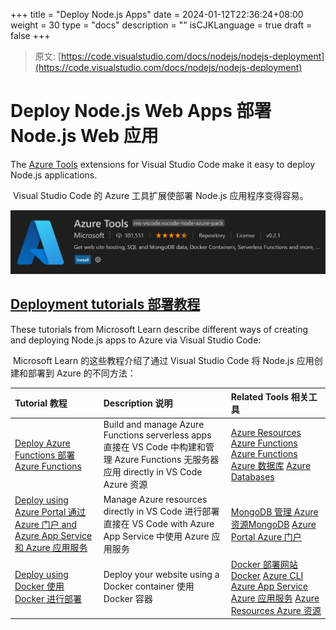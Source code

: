 +++
title = "Deploy Node.js Apps"
date = 2024-01-12T22:36:24+08:00
weight = 30
type = "docs"
description = ""
isCJKLanguage = true
draft = false
+++

> 原文: [https://code.visualstudio.com/docs/nodejs/nodejs-deployment](https://code.visualstudio.com/docs/nodejs/nodejs-deployment)

# Deploy Node.js Web Apps 部署 Node.js Web 应用



The [Azure Tools](https://marketplace.visualstudio.com/items?itemName=ms-vscode.vscode-node-azure-pack) extensions for Visual Studio Code make it easy to deploy Node.js applications.

​​	Visual Studio Code 的 Azure 工具扩展使部署 Node.js 应用程序变得容易。

![Azure Tools extension](./DeployNode_jsApps_img/azure-tools.png)

## [Deployment tutorials 部署教程](https://code.visualstudio.com/docs/nodejs/nodejs-deployment#_deployment-tutorials)

These tutorials from Microsoft Learn describe different ways of creating and deploying Node.js apps to Azure via Visual Studio Code:

​​	Microsoft Learn 的这些教程介绍了通过 Visual Studio Code 将 Node.js 应用创建和部署到 Azure 的不同方法：

| Tutorial 教程                                                | Description 说明                                             | Related Tools 相关工具                                       |
| :----------------------------------------------------------- | :----------------------------------------------------------- | :----------------------------------------------------------- |
| [Deploy Azure Functions 部署 Azure Functions](https://learn.microsoft.com/azure/developer/javascript/tutorial/azure-function-cosmos-db-mongo-api) | Build and manage Azure Functions serverless apps 直接在 VS Code 中构建和管理 Azure Functions 无服务器应用 directly in VS Code Azure 资源 | [Azure Resources Azure Functions](https://marketplace.visualstudio.com/items?itemName=ms-azuretools.vscode-azureresourcegroups) [Azure Functions Azure 数据库](https://marketplace.visualstudio.com/items?itemName=ms-azuretools.vscode-azurefunctions) [Azure Databases](https://marketplace.visualstudio.com/items?itemName=ms-azuretools.vscode-cosmosdb) |
| [Deploy using Azure Portal 通过 Azure 门户 and Azure App Service 和 Azure 应用服务](https://learn.microsoft.com/azure/app-service/tutorial-nodejs-mongodb-app) | Manage Azure resources directly in VS Code 进行部署直接在 VS Code with Azure App Service 中使用 Azure 应用服务 | [MongoDB 管理 Azure 资源MongoDB](https://www.mongodb.com/docs/manual/installation/) [Azure Portal Azure 门户](https://portal.azure.com/) |
| [Deploy using Docker 使用 Docker 进行部署](https://learn.microsoft.com/azure/developer/javascript/tutorial/tutorial-vscode-docker-node/tutorial-vscode-docker-node-01) | Deploy your website using a Docker container 使用 Docker 容器 | [Docker 部署网站Docker](https://marketplace.visualstudio.com/items?itemName=ms-azuretools.vscode-docker) [Azure CLI](https://learn.microsoft.com/cli/azure/install-azure-cli) [Azure App Service Azure 应用服务](https://marketplace.visualstudio.com/items?itemName=ms-azuretools.vscode-azureappservice) [Azure Resources Azure 资源](https://marketplace.visualstudio.com/items?itemName=ms-azuretools.vscode-azureresourcegroups) |
